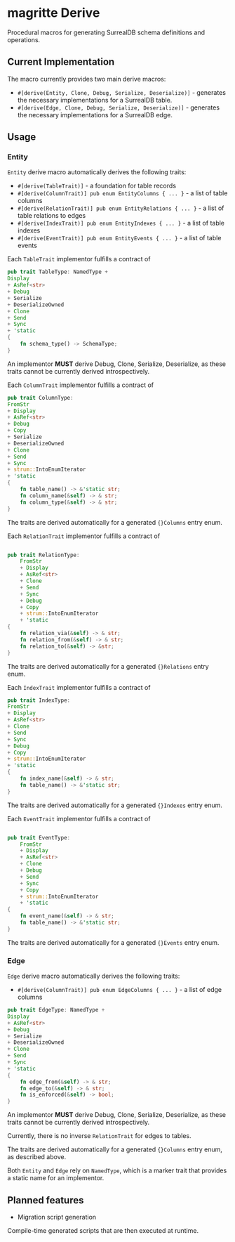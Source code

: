 # magritte Derive

Procedural macros for generating SurrealDB schema definitions and operations.

## Current Implementation

The macro currently provides two main derive macros:

- `#[derive(Entity, Clone, Debug, Serialize, Deserialize)]` - generates the necessary implementations for a SurrealDB table.
- `#[derive(Edge, Clone, Debug, Serialize, Deserialize)]` - generates the necessary implementations for a SurrealDB edge.

## Usage
### Entity
`Entity` derive macro automatically derives the following traits:

- `#[derive(TableTrait)]` - a foundation for table records
- `#[derive(ColumnTrait)] pub enum EntityColumns { ... }` - a list of table columns
- `#[derive(RelationTrait)] pub enum EntityRelations { ... }` - a list of table relations to edges
- `#[derive(IndexTrait)] pub enum EntityIndexes { ... }` - a list of table indexes
- `#[derive(EventTrait)] pub enum EntityEvents { ... }` - a list of table events

Each `TableTrait` implementor fulfills a contract of 
```rust
pub trait TableType: NamedType +
Display
+ AsRef<str>
+ Debug
+ Serialize
+ DeserializeOwned
+ Clone
+ Send
+ Sync
+ 'static
{
    fn schema_type() -> SchemaType;
}
```

An implementor **MUST** derive Debug, Clone, Serialize, Deserialize, as these traits cannot be currently derived introspectively.

Each `ColumnTrait` implementor fulfills a contract of
```rust
pub trait ColumnType:
FromStr
+ Display
+ AsRef<str>
+ Debug
+ Copy
+ Serialize
+ DeserializeOwned
+ Clone
+ Send
+ Sync
+ strum::IntoEnumIterator
+ 'static
{
    fn table_name() -> &'static str;
    fn column_name(&self) -> & str;
    fn column_type(&self) -> & str;
}
```

The traits are derived automatically for a generated `{}Columns` entry enum.

Each `RelationTrait` implementor fulfills a contract of
```rust

pub trait RelationType:
    FromStr
    + Display
    + AsRef<str>
    + Clone
    + Send
    + Sync
    + Debug
    + Copy
    + strum::IntoEnumIterator
    + 'static
{
    fn relation_via(&self) -> & str;
    fn relation_from(&self) -> & str;
    fn relation_to(&self) -> &str;
}
```

The traits are derived automatically for a generated `{}Relations` entry enum.

Each `IndexTrait` implementor fulfills a contract of
```rust
pub trait IndexType:
FromStr
+ Display
+ AsRef<str>
+ Clone
+ Send
+ Sync
+ Debug
+ Copy
+ strum::IntoEnumIterator
+ 'static
{
    fn index_name(&self) -> & str;
    fn table_name() -> &'static str;
}
```

The traits are derived automatically for a generated `{}Indexes` entry enum.

Each `EventTrait` implementor fulfills a contract of
```rust

pub trait EventType:
    FromStr
    + Display
    + AsRef<str>
    + Clone
    + Debug
    + Send
    + Sync
    + Copy
    + strum::IntoEnumIterator
    + 'static
{
    fn event_name(&self) -> & str;
    fn table_name() -> &'static str;
}
```

The traits are derived automatically for a generated `{}Events` entry enum.

### Edge

`Edge` derive macro automatically derives the following traits:

- `#[derive(ColumnTrait)] pub enum EdgeColumns { ... }` - a list of edge columns

```rust
pub trait EdgeType: NamedType +
Display
+ AsRef<str>
+ Debug
+ Serialize
+ DeserializeOwned
+ Clone
+ Send
+ Sync
+ 'static
{
    fn edge_from(&self) -> & str;
    fn edge_to(&self) -> & str;
    fn is_enforced(&self) -> bool;
}
```

An implementor **MUST** derive Debug, Clone, Serialize, Deserialize, as these traits cannot be currently derived introspectively.

Currently, there is no inverse `RelationTrait` for edges to tables.

The traits are derived automatically for a generated `{}Columns` entry enum, as described above.

Both `Entity` and `Edge` rely on `NamedType`, which is a marker trait that provides a static name for an implementor.

## Planned features

- Migration script generation

Compile-time generated scripts that are then executed at runtime.
